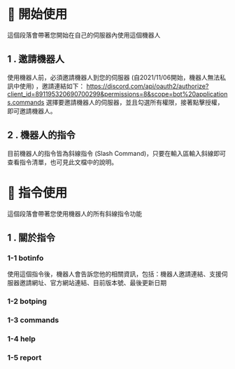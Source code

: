 # 🥏 開始使用
這個段落會帶著您開始在自己的伺服器內使用這個機器人
## 1 . 邀請機器人
使用機器人前，必須邀請機器人到您的伺服器 (自2021/11/06開始，機器人無法私訊中使用) ，邀請連結如下：
https://discord.com/api/oauth2/authorize?client_id=891195320690700299&permissions=8&scope=bot%20applications.commands
選擇要邀請機器人的伺服器，並且勾選所有權限，接著點擊授權，即可邀請機器人。
## 2 . 機器人的指令
目前機器人的指令皆為斜線指令 (Slash Command)，只要在輸入區輸入斜線即可查看指令清單，也可見此文檔中的說明。

# 🔮 指令使用
這個段落會帶著您使用機器人的所有斜線指令功能
## 1 . 關於指令
### 1-1 botinfo
使用這個指令後，機器人會告訴您他的相關資訊，包括：機器人邀請連結、支援伺服器邀請網址、官方網站連結、目前版本號、最後更新日期
### 1-2 botping
### 1-3 commands
### 1-4 help
### 1-5 report
